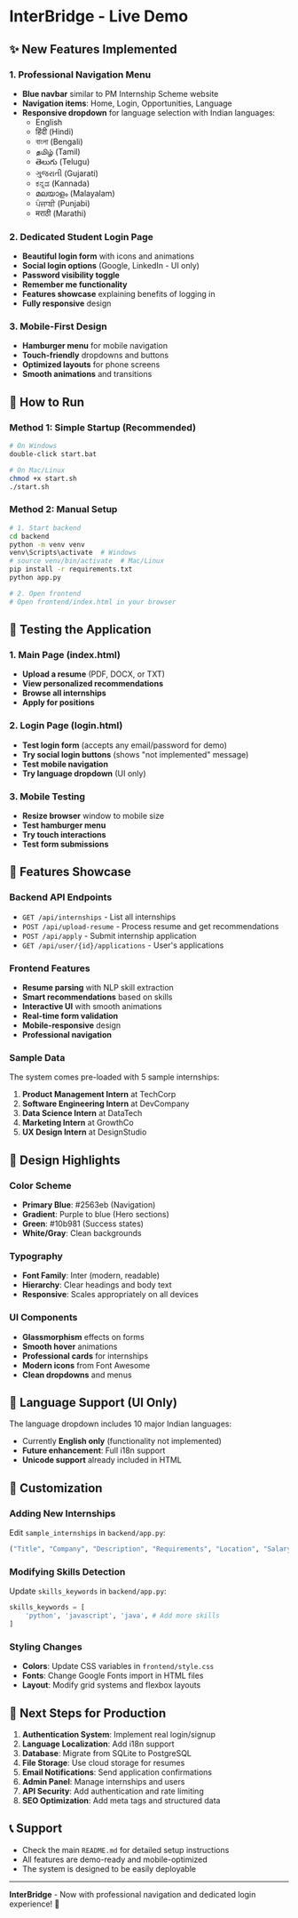 # InterBridge - Live Demo

## ✨ New Features Implemented

### 1. Professional Navigation Menu
- **Blue navbar** similar to PM Internship Scheme website
- **Navigation items**: Home, Login, Opportunities, Language
- **Responsive dropdown** for language selection with Indian languages:
  - English
  - हिंदी (Hindi)
  - বাংলা (Bengali)
  - தமிழ் (Tamil)
  - తెలుగు (Telugu)
  - ગુજરાતી (Gujarati)
  - ಕನ್ನಡ (Kannada)
  - മലയാളം (Malayalam)
  - ਪੰਜਾਬੀ (Punjabi)
  - मराठी (Marathi)

### 2. Dedicated Student Login Page
- **Beautiful login form** with icons and animations
- **Social login options** (Google, LinkedIn - UI only)
- **Password visibility toggle**
- **Remember me functionality**
- **Features showcase** explaining benefits of logging in
- **Fully responsive** design

### 3. Mobile-First Design
- **Hamburger menu** for mobile navigation
- **Touch-friendly** dropdowns and buttons
- **Optimized layouts** for phone screens
- **Smooth animations** and transitions

## 🚀 How to Run

### Method 1: Simple Startup (Recommended)
```bash
# On Windows
double-click start.bat

# On Mac/Linux
chmod +x start.sh
./start.sh
```

### Method 2: Manual Setup
```bash
# 1. Start backend
cd backend
python -m venv venv
venv\Scripts\activate  # Windows
# source venv/bin/activate  # Mac/Linux
pip install -r requirements.txt
python app.py

# 2. Open frontend
# Open frontend/index.html in your browser
```

## 📱 Testing the Application

### 1. Main Page (index.html)
- **Upload a resume** (PDF, DOCX, or TXT)
- **View personalized recommendations**
- **Browse all internships**
- **Apply for positions**

### 2. Login Page (login.html)
- **Test login form** (accepts any email/password for demo)
- **Try social login buttons** (shows "not implemented" message)
- **Test mobile navigation**
- **Try language dropdown** (UI only)

### 3. Mobile Testing
- **Resize browser** window to mobile size
- **Test hamburger menu**
- **Try touch interactions**
- **Test form submissions**

## 🎯 Features Showcase

### Backend API Endpoints
- `GET /api/internships` - List all internships
- `POST /api/upload-resume` - Process resume and get recommendations
- `POST /api/apply` - Submit internship application
- `GET /api/user/{id}/applications` - User's applications

### Frontend Features
- **Resume parsing** with NLP skill extraction
- **Smart recommendations** based on skills
- **Interactive UI** with smooth animations
- **Real-time form validation**
- **Mobile-responsive** design
- **Professional navigation**

### Sample Data
The system comes pre-loaded with 5 sample internships:
1. **Product Management Intern** at TechCorp
2. **Software Engineering Intern** at DevCompany  
3. **Data Science Intern** at DataTech
4. **Marketing Intern** at GrowthCo
5. **UX Design Intern** at DesignStudio

## 🎨 Design Highlights

### Color Scheme
- **Primary Blue**: #2563eb (Navigation)
- **Gradient**: Purple to blue (Hero sections)
- **Green**: #10b981 (Success states)
- **White/Gray**: Clean backgrounds

### Typography
- **Font Family**: Inter (modern, readable)
- **Hierarchy**: Clear headings and body text
- **Responsive**: Scales appropriately on all devices

### UI Components
- **Glassmorphism** effects on forms
- **Smooth hover** animations
- **Professional cards** for internships
- **Modern icons** from Font Awesome
- **Clean dropdowns** and menus

## 📝 Language Support (UI Only)

The language dropdown includes 10 major Indian languages:
- Currently **English only** (functionality not implemented)
- **Future enhancement**: Full i18n support
- **Unicode support** already included in HTML

## 🔧 Customization

### Adding New Internships
Edit `sample_internships` in `backend/app.py`:
```python
("Title", "Company", "Description", "Requirements", "Location", "Salary")
```

### Modifying Skills Detection
Update `skills_keywords` in `backend/app.py`:
```python
skills_keywords = [
    'python', 'javascript', 'java', # Add more skills
]
```

### Styling Changes
- **Colors**: Update CSS variables in `frontend/style.css`
- **Fonts**: Change Google Fonts import in HTML files
- **Layout**: Modify grid systems and flexbox layouts

## 🚀 Next Steps for Production

1. **Authentication System**: Implement real login/signup
2. **Language Localization**: Add i18n support
3. **Database**: Migrate from SQLite to PostgreSQL
4. **File Storage**: Use cloud storage for resumes
5. **Email Notifications**: Send application confirmations
6. **Admin Panel**: Manage internships and users
7. **API Security**: Add authentication and rate limiting
8. **SEO Optimization**: Add meta tags and structured data

## 📞 Support

- Check the main `README.md` for detailed setup instructions
- All features are demo-ready and mobile-optimized
- The system is designed to be easily deployable

---

**InterBridge** - Now with professional navigation and dedicated login experience! 🌉
